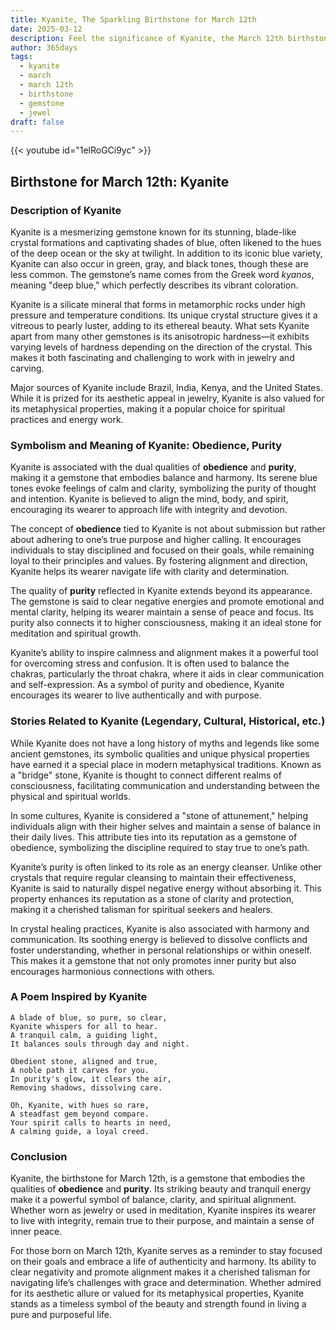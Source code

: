 ```yaml
---
title: Kyanite, The Sparkling Birthstone for March 12th
date: 2025-03-12
description: Feel the significance of Kyanite, the March 12th birthstone symbolizing Obedience, purity. Let its beauty and meaning brighten your day.
author: 365days
tags:
  - kyanite
  - march
  - march 12th
  - birthstone
  - gemstone
  - jewel
draft: false
---
```


{{< youtube id="1elRoGCi9yc" >}}

## Birthstone for March 12th: Kyanite

### Description of Kyanite

Kyanite is a mesmerizing gemstone known for its stunning, blade-like crystal formations and captivating shades of blue, often likened to the hues of the deep ocean or the sky at twilight. In addition to its iconic blue variety, Kyanite can also occur in green, gray, and black tones, though these are less common. The gemstone’s name comes from the Greek word _kyanos_, meaning "deep blue," which perfectly describes its vibrant coloration.

Kyanite is a silicate mineral that forms in metamorphic rocks under high pressure and temperature conditions. Its unique crystal structure gives it a vitreous to pearly luster, adding to its ethereal beauty. What sets Kyanite apart from many other gemstones is its anisotropic hardness—it exhibits varying levels of hardness depending on the direction of the crystal. This makes it both fascinating and challenging to work with in jewelry and carving.

Major sources of Kyanite include Brazil, India, Kenya, and the United States. While it is prized for its aesthetic appeal in jewelry, Kyanite is also valued for its metaphysical properties, making it a popular choice for spiritual practices and energy work.

### Symbolism and Meaning of Kyanite: Obedience, Purity

Kyanite is associated with the dual qualities of **obedience** and **purity**, making it a gemstone that embodies balance and harmony. Its serene blue tones evoke feelings of calm and clarity, symbolizing the purity of thought and intention. Kyanite is believed to align the mind, body, and spirit, encouraging its wearer to approach life with integrity and devotion.

The concept of **obedience** tied to Kyanite is not about submission but rather about adhering to one’s true purpose and higher calling. It encourages individuals to stay disciplined and focused on their goals, while remaining loyal to their principles and values. By fostering alignment and direction, Kyanite helps its wearer navigate life with clarity and determination.

The quality of **purity** reflected in Kyanite extends beyond its appearance. The gemstone is said to clear negative energies and promote emotional and mental clarity, helping its wearer maintain a sense of peace and focus. Its purity also connects it to higher consciousness, making it an ideal stone for meditation and spiritual growth.

Kyanite’s ability to inspire calmness and alignment makes it a powerful tool for overcoming stress and confusion. It is often used to balance the chakras, particularly the throat chakra, where it aids in clear communication and self-expression. As a symbol of purity and obedience, Kyanite encourages its wearer to live authentically and with purpose.

### Stories Related to Kyanite (Legendary, Cultural, Historical, etc.)

While Kyanite does not have a long history of myths and legends like some ancient gemstones, its symbolic qualities and unique physical properties have earned it a special place in modern metaphysical traditions. Known as a "bridge" stone, Kyanite is thought to connect different realms of consciousness, facilitating communication and understanding between the physical and spiritual worlds.

In some cultures, Kyanite is considered a "stone of attunement," helping individuals align with their higher selves and maintain a sense of balance in their daily lives. This attribute ties into its reputation as a gemstone of obedience, symbolizing the discipline required to stay true to one’s path.

Kyanite’s purity is often linked to its role as an energy cleanser. Unlike other crystals that require regular cleansing to maintain their effectiveness, Kyanite is said to naturally dispel negative energy without absorbing it. This property enhances its reputation as a stone of clarity and protection, making it a cherished talisman for spiritual seekers and healers.

In crystal healing practices, Kyanite is also associated with harmony and communication. Its soothing energy is believed to dissolve conflicts and foster understanding, whether in personal relationships or within oneself. This makes it a gemstone that not only promotes inner purity but also encourages harmonious connections with others.

### A Poem Inspired by Kyanite

```
A blade of blue, so pure, so clear,  
Kyanite whispers for all to hear.  
A tranquil calm, a guiding light,  
It balances souls through day and night.  

Obedient stone, aligned and true,  
A noble path it carves for you.  
In purity's glow, it clears the air,  
Removing shadows, dissolving care.  

Oh, Kyanite, with hues so rare,  
A steadfast gem beyond compare.  
Your spirit calls to hearts in need,  
A calming guide, a loyal creed.  
```

### Conclusion

Kyanite, the birthstone for March 12th, is a gemstone that embodies the qualities of **obedience** and **purity**. Its striking beauty and tranquil energy make it a powerful symbol of balance, clarity, and spiritual alignment. Whether worn as jewelry or used in meditation, Kyanite inspires its wearer to live with integrity, remain true to their purpose, and maintain a sense of inner peace.

For those born on March 12th, Kyanite serves as a reminder to stay focused on their goals and embrace a life of authenticity and harmony. Its ability to clear negativity and promote alignment makes it a cherished talisman for navigating life’s challenges with grace and determination. Whether admired for its aesthetic allure or valued for its metaphysical properties, Kyanite stands as a timeless symbol of the beauty and strength found in living a pure and purposeful life.